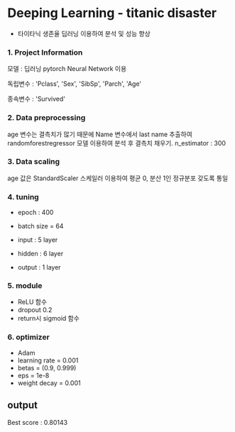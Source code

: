 # Deeping Learning - titanic disaster
- 타이타닉 생존율 딥러닝 이용하여 분석 및 성능 향상

### 1. Project Information
모델 : 딥러닝 pytorch Neural Network 이용

독립변수 : 'Pclass', 'Sex', 'SibSp', 'Parch', 'Age'

종속변수 : 'Survived'

### 2. Data preprocessing 
age 변수는 결측치가 많기 때문에 Name 변수에서 last name 추출하여 randomforestregressor 모델 이용하여 분석 후 결측치 채우기.
n_estimator : 300

### 3. Data scaling 
age 값은 StandardScaler 스케일러 이용하여 평균 0, 분산 1인 정규분포 갖도록 통일

### 4. tuning
- epoch : 400
- batch size = 64

- input : 5 layer
- hidden : 6 layer
- output : 1 layer

### 5. module
- ReLU 함수
- dropout 0.2
- return시 sigmoid 함수

### 6. optimizer
- Adam
- learning rate = 0.001
- betas = (0.9, 0.999)
- eps = 1e-8
- weight decay = 0.001

## output
Best score : 0.80143
